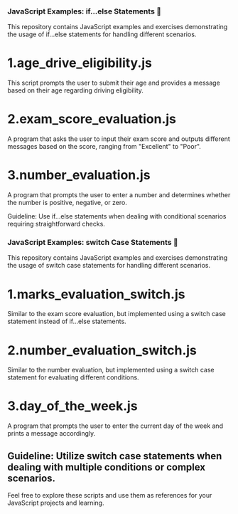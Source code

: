 
### JavaScript Examples: if...else Statements 🚀

This repository contains JavaScript examples and exercises demonstrating the usage of if...else statements for handling different scenarios.

# 1.age_drive_eligibility.js
This script prompts the user to submit their age and provides a message based on their age regarding driving eligibility.

# 2.exam_score_evaluation.js
A program that asks the user to input their exam score and outputs different messages based on the score, ranging from "Excellent" to "Poor".

# 3.number_evaluation.js
A program that prompts the user to enter a number and determines whether the number is positive, negative, or zero.

Guideline: Use if...else statements when dealing with conditional scenarios requiring straightforward checks.

### JavaScript Examples: switch Case Statements 🚀

This repository contains JavaScript examples and exercises demonstrating the usage of switch case statements for handling different scenarios.

# 1.marks_evaluation_switch.js
Similar to the exam score evaluation, but implemented using a switch case statement instead of if...else statements.

# 2.number_evaluation_switch.js
Similar to the number evaluation, but implemented using a switch case statement for evaluating different conditions.

# 3.day_of_the_week.js
A program that prompts the user to enter the current day of the week and prints a message accordingly.

## Guideline: Utilize switch case statements when dealing with multiple conditions or complex scenarios.

Feel free to explore these scripts and use them as references for your JavaScript projects and learning.